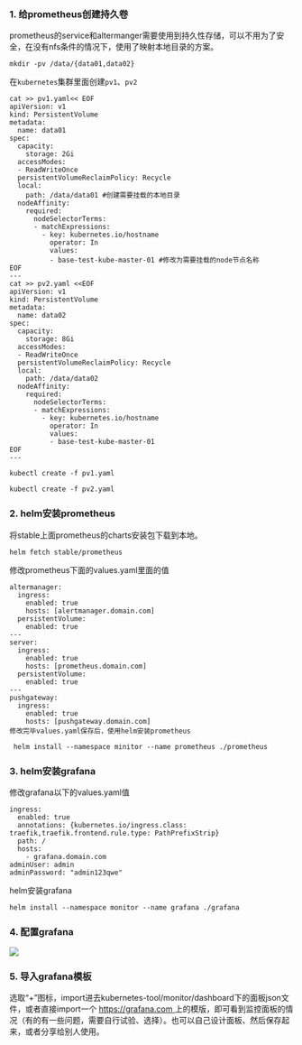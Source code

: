 ### 1. 给prometheus创建持久卷

prometheus的service和altermanger需要使用到持久性存储，可以不用为了安全，在没有nfs条件的情况下，使用了映射本地目录的方案。

```
mkdir -pv /data/{data01,data02}
```

在`kubernetes`集群里面创建`pv1`、`pv2`

```
cat >> pv1.yaml<< EOF
apiVersion: v1
kind: PersistentVolume
metadata:
  name: data01
spec:
  capacity:
    storage: 2Gi
  accessModes:
  - ReadWriteOnce
  persistentVolumeReclaimPolicy: Recycle
  local:
    path: /data/data01 #创建需要挂载的本地目录
  nodeAffinity:
    required:
      nodeSelectorTerms:
      - matchExpressions:
        - key: kubernetes.io/hostname
          operator: In
          values:
          - base-test-kube-master-01 #修改为需要挂载的node节点名称
EOF
---
cat >> pv2.yaml <<EOF
apiVersion: v1
kind: PersistentVolume
metadata:
  name: data02
spec:
  capacity:
    storage: 8Gi
  accessModes:
  - ReadWriteOnce
  persistentVolumeReclaimPolicy: Recycle
  local:
    path: /data/data02
  nodeAffinity:
    required:
      nodeSelectorTerms:
      - matchExpressions:
        - key: kubernetes.io/hostname
          operator: In
          values:
          - base-test-kube-master-01
EOF
---

kubectl create -f pv1.yaml

kubectl create -f pv2.yaml
```

### 2. helm安装prometheus

将stable上面prometheus的charts安装包下载到本地。

```
helm fetch stable/prometheus
```

修改prometheus下面的values.yaml里面的值

```
altermanager:
  ingress:
    enabled: true
    hosts: [alertmanager.domain.com]
  persistentVolume:
    enabled: true
---  
server:
  ingress:
    enabled: true
    hosts: [prometheus.domain.com]
  persistentVolume:
    enabled: true
---
pushgateway:
  ingress:
    enabled: true
    hosts: [pushgateway.domain.com]
修改完毕values.yaml保存后，使用helm安装prometheus
```

```
 helm install --namespace minitor --name prometheus ./prometheus
```

### 3. helm安装grafana

修改grafana以下的values.yaml值

```
ingress:
  enabled: true
  annotations: {kubernetes.io/ingress.class: traefik,traefik.frontend.rule.type: PathPrefixStrip}
  path: /
  hosts:
    - grafana.domain.com
adminUser: admin
adminPassword: "admin123qwe"
```

helm安装grafana

```
helm install --namespace monitor --name grafana ./grafana
```

### 4.  配置grafana

![](https://note.youdao.com/yws/api/personal/file/WEBcd8f97199ac34653264a0a49d118d477?method=download&shareKey=0bccc95afb4915c076838e53b774c9b2)

### 5. 导入grafana模板

选取“+”图标，import进去kubernetes-tool/monitor/dashboard下的面板json文件，或者直接import一个 [https://grafana.com ](https://grafana.com上的模版，即可看到监控面板的情况（有的有一些问题，需要自行试验、选择）。也可以自己设计面板、然后保存起来，或者分享给别人使用。)上的模版，即可看到监控面板的情况（有的有一些问题，需要自行试验、选择）。也可以自己设计面板、然后保存起来，或者分享给别人使用。

